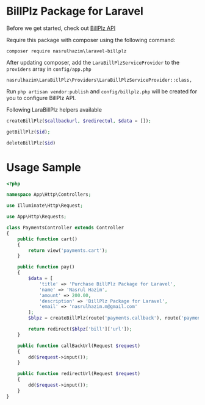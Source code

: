 # BillPlz Package for Laravel

Before we get started, check out [BillPlz API](https://www.billplz.com/api)

Require this package with composer using the following command:

    composer require nasrulhazim\laravel-billplz

After updating composer, add the `LaraBillPlzServiceProvider` to the `providers` array in `config/app.php`

    nasrulhazim\LaraBillPlz\Providers\LaraBillPlzServiceProvider::class,

Run `php artisan vendor:publish` and `config/billplz.php` will be created for you to configure BillPlz API.

Following LaraBillPlz helpers available

```php
createBillPlz($callbackurl, $redirectul, $data = []);
```

```php
getBillPlz($id);
```

```php
deleteBillPlz($id)
```

# Usage Sample

```php
<?php

namespace App\Http\Controllers;

use Illuminate\Http\Request;

use App\Http\Requests;

class PaymentsController extends Controller
{
    public function cart()
    {
    	return view('payments.cart');
    }

    public function pay()
    {
        $data = [
            'title' => 'Purchase BillPlz Package for Laravel',
            'name' => 'Nasrul Hazim',
            'amount' => 200.00,
            'description' => 'BillPlz Package for Laravel',
            'email' => 'nasrulhazim.m@gmail.com'
        ];
    	$blpz = createBillPlz(route('payments.callback'), route('payments.redirect'), $data);

    	return redirect($blpz['bill']['url']);
    }

    public function callBackUrl(Request $request)
    {
    	dd($request->input());
    }

    public function redirectUrl(Request $request)
    {
    	dd($request->input());
    }
}
```